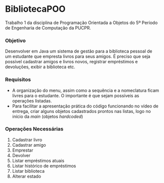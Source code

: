 # BibliotecaPOO
Trabalho 1 da disciplina de Programação Orientada a Objetos do 5º Período de Engenharia de Computação da PUCPR.


### Objetivo
Desenvolver em Java um sistema de gestão para a biblioteca pessoal de um estudante que empresta livros para seus amigos. É preciso que seja possível cadastrar amigos e livros novos, registrar empréstimos e devoluções, exibir a biblioteca etc.

### Requisitos
- A organização do menu, assim como a sequência e a nomeclatura ficam livres para o estudante. O importante é que sejam possíveis as operações listadas.
- Para facilitar a apresentação prática do código funcionando no vídeo de entrega, criar alguns objetos cadastrados prontos nas listas, logo no início da _main_ (objetos _hardcoded_)

### Operações Necessárias
1) Cadastrar livro
2) Cadastrar amigo
3) Emprestar
4) Devolver
5) Listar empréstimos atuais
6) Listar histórico de empréstimos
7) Listar biblioteca
8) Alterar estado

